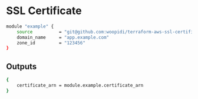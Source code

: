 # SSL Certificate

```sh
module "example" {
    source          = "git@github.com:woopidi/terraform-aws-ssl-certificate.git"
    domain_name     = "app.example.com"
    zone_id         = "123456"
}
```

## Outputs

```sh
{
    certificate_arn = module.example.certificate_arn
}
```